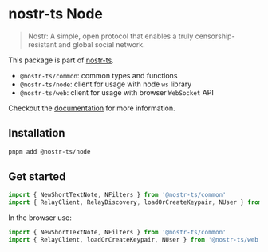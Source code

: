 # nostr-ts Node

> Nostr: A simple, open protocol that enables a truly censorship-resistant and global social network.

This package is part of [nostr-ts](https://github.com/franzos/nostr-ts).

- `@nostr-ts/common`: common types and functions
- `@nostr-ts/node`: client for usage with node `ws` library
- `@nostr-ts/web`: client for usage with browser `WebSocket` API

Checkout the [documentation](https://github.com/franzos/nostr-ts) for more information.

## Installation

```bash
pnpm add @nostr-ts/node
```

## Get started

```js
import { NewShortTextNote, NFilters } from '@nostr-ts/common'
import { RelayClient, RelayDiscovery, loadOrCreateKeypair, NUser } from '@nostr-ts/node'
```

In the browser use:

```js
import { NewShortTextNote, NFilters } from '@nostr-ts/common'
import { RelayClient, loadOrCreateKeypair, NUser } from '@nostr-ts/web'
```